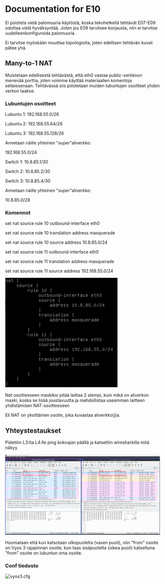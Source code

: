 # Documentation for E10

Ei poisteta vielä palomuuria käytöstä, koska tekohetkellä tehtävät E07-E09 odottaa vielä hyväksyntää. Joten jos E09 tarvitsee korjausta, niin ei tarvitse uudelleenkonfiguroida palomuuria.

Ei tarvitse myöskään muuttaa topologioita, joten edellisen tehtävän kuvat pätee yhä.

## Many-to-1 NAT

Muistetaan edellisestä tehtävästä, että eth0 vastaa public-verkkoon menevää porttia, joten voimme käyttää materiaalien komentoja sellaiesenaan. Tehtävässä siis piilotetaan muiden lubuntujen osoitteet yhden verkon taakse.

### Lubuntujen osoitteet

Lubuntu 1: 192.168.55.0/26

Lubuntu 2: 192.168.55.64/26

Lubuntu 3: 192.168.55.128/26

Annetaan näille yhteinen "super"aliverkko:

192.168.55.0/24

Switch 1: 10.8.85.1/30

Switch 2: 10.8.85.2/30

Switch 3: 10.8.85.4/30

Annetaan näille yhteinen "super"aliverkko:

10.8.85.0/28

### Komennot

set nat source rule 10 outbound-interface eth0

set nat source rule 10 translation address masquerade

set nat source rule 10 source address 10.8.85.0/24

set nat source rule 11 outbound-interface eth0

set nat source rule 11 translation address masquerade

set nat source rule 11 source address 192.168.55.0/24

![nat vyos 3 conf](./E10/nat%20config.png)

Nat osoitteeseen maskiksi pitää laittaa 2 alempi, kuin mikä on aliverkon maski, koska se lisää joustavuutta ja mahdollistaa useamman laitteen yhdistämisen NAT-osoitteeseen

Eli NAT on yksittäinen osoite, joka kuvastaa aliverkko(j)a.

## Yhteystestaukset

Pidettiin L3:lta L4:lle ping kokoajan päällä ja katseltiin wiresharkilla mitä näkyy

![wireshark NAT](./E10/wiresharkNAT.png)

Huomataan että kun katsotaan ulkopuolelta (vasen puoli), niin "from" osoite on Vyos 3 rajapinnan osoite, kun taas sisäpuolelta (oikea puoli) katseltuna "from" osoite on lubuntun oma osoite.

### Conf tiedosto

![vyos3.cfg](./E10/vyos3.cfg)
